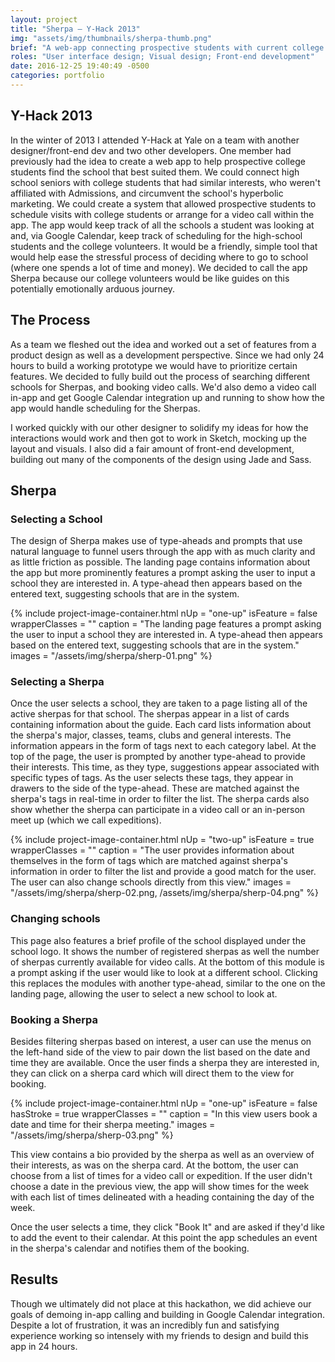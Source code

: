 ```yaml
---
layout: project
title: "Sherpa — Y-Hack 2013"
img: "assets/img/thumbnails/sherpa-thumb.png"
brief: "A web-app connecting prospective students with current college students, to provide a genuine account of the student experience."
roles: "User interface design; Visual design; Front-end development"
date: 2016-12-25 19:40:49 -0500
categories: portfolio
---
```


## Y-Hack 2013

In the winter of 2013 I attended Y-Hack at Yale on a team with another designer/front-end dev and two other developers. One member had previously had the idea to create a web app to help prospective college students find the school that best suited them. We could connect high school seniors with college students that had similar interests, who weren't affiliated with Admissions, and circumvent the school's hyperbolic marketing. We could create a system that allowed prospective students to schedule visits with college students or arrange for a video call within the app. The app would keep track of all the schools a student was looking at and, via Google Calendar, keep track of scheduling for the high-school students and the college volunteers. It would be a friendly, simple tool that would help ease the stressful process of deciding where to go to school (where one spends a lot of time and money). We decided to call the app Sherpa because our college volunteers would be like guides on this potentially emotionally arduous journey.

## The Process

As a team we fleshed out the idea and worked out a set of features from a product design as well as a development perspective. Since we had only 24 hours to build a working prototype we would have to prioritize certain features. We decided to fully build out the process of searching different schools for Sherpas, and booking video calls. We'd also demo a video call in-app and get Google Calendar integration up and running to show how the app would handle scheduling for the Sherpas.

I worked quickly with our other designer to solidify my ideas for how the interactions would work and then got to work in Sketch, mocking up the layout and visuals. I also did a fair amount of front-end development, building out many of the components of the design using Jade and Sass.

## Sherpa

### Selecting a School

The design of Sherpa makes use of type-aheads and prompts that use natural language to funnel users through the app with as much clarity and as little friction as possible. The landing page contains information about the app but more prominently features a prompt asking the user to input a school they are interested in. A type-ahead then appears based on the entered text, suggesting schools that are in the system.

{% 
  include project-image-container.html
  nUp = "one-up"
  isFeature = false
  wrapperClasses = ""
  caption = "The landing page features a prompt asking the user to input a school they are interested in. A type-ahead then appears based on the entered text, suggesting schools that are in the system."
  images = "/assets/img/sherpa/sherp-01.png"
%}

### Selecting a Sherpa

Once the user selects a school, they are taken to a page listing all of the active sherpas for that school. The sherpas appear in a list of cards containing information about the guide. Each card lists information about the sherpa's major, classes, teams, clubs and general interests. The information appears in the form of tags next to each category label. At the top of the page, the user is prompted by another type-ahead to provide their interests. This time, as they type, suggestions appear associated with specific types of tags. As the user selects these tags, they appear in drawers to the side of the type-ahead. These are matched against the sherpa's tags in real-time in order to filter the list. The sherpa cards also show whether the sherpa can participate in a video call or an in-person meet up (which we call expeditions).

{% 
  include project-image-container.html
  nUp = "two-up"
  isFeature = true
  wrapperClasses = ""
  caption = "The user provides information about themselves in the form of tags which are matched against sherpa's information in order to filter the list and provide a good match for the user. The user can also change schools directly from this view."
  images = "/assets/img/sherpa/sherp-02.png, /assets/img/sherpa/sherp-04.png"
%}

### Changing schools

This page also features a brief profile of the school displayed under the school logo. It shows the number of registered sherpas as well the number of sherpas currently available for video calls. At the bottom of this module is a prompt asking if the user would like to look at a different school. Clicking this replaces the modules with another type-ahead, similar to the one on the landing page, allowing the user to select a new school to look at.

### Booking a Sherpa

Besides filtering sherpas based on interest, a user can use the menus on the left-hand side of the view to pair down the list based on the date and time they are available. Once the user finds a sherpa they are interested in, they can click on a sherpa card which will direct them to the view for booking.

{% 
  include project-image-container.html
  nUp = "one-up"
  isFeature = false
  hasStroke = true
  wrapperClasses = ""
  caption = "In this view users book a date and time for their sherpa meeting."
  images = "/assets/img/sherpa/sherp-03.png"
%}

This view contains a bio provided by the sherpa as well as an overview of their interests, as was on the sherpa card. At the bottom, the user can choose from a list of times for a video call or expedition. If the user didn't choose a date in the previous view, the app will show times for the week with each list of times delineated with a heading containing the day of the week.

Once the user selects a time, they click "Book It" and are asked if they'd like to add the event to their calendar. At this point the app schedules an event in the sherpa's calendar and notifies them of the booking.

## Results

Though we ultimately did not place at this hackathon, we did achieve our goals of demoing in-app calling and building in Google Calendar integration. Despite a lot of frustration, it was an incredibly fun and satisfying experience working so intensely with my friends to design and build this app in 24 hours.